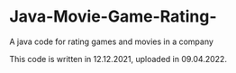 # Java-Movie-Game-Rating-
A java code for rating games and movies in a company

This code is written in 12.12.2021, uploaded in 09.04.2022.
